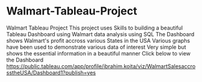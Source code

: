 # Walmart-Tableau-Project
Walmart Tableau Project
This project uses Skills to building a beautiful Tableau Dashboard using Walmart data analysis using SQL
The Dashboard shows Walmart's profit accross various States in the USA
Various graphs have been used to demonstrate various data of interest
Very simple but shows the essential information in a beautiful manner
Click below to view the Dashboard
https://public.tableau.com/app/profile/ibrahim.koita/viz/WalmartSalesaccrosstheUSA/Dashboard1?publish=yes
